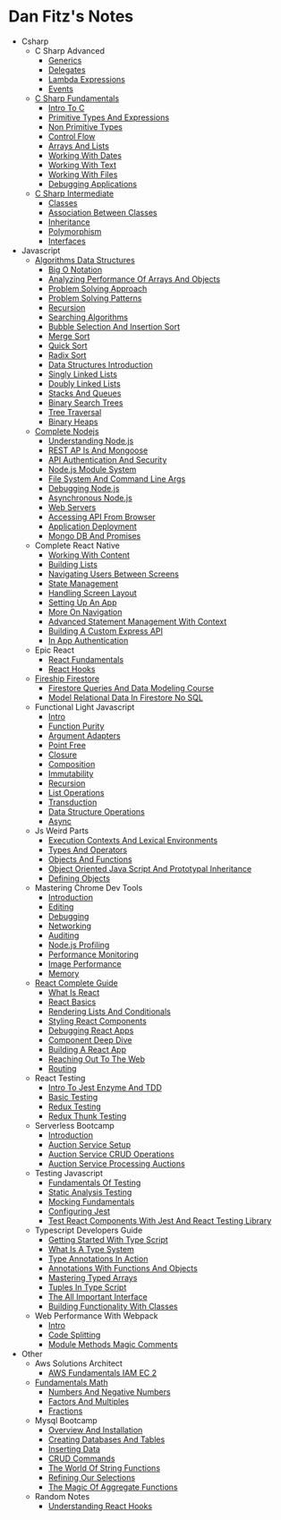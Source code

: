 # Dan Fitz's Notes

- Csharp
  - C Sharp Advanced
    * [Generics](csharp/cSharpAdvanced/a-generics.md)
    * [Delegates](csharp/cSharpAdvanced/b-delegates.md)
    * [Lambda Expressions](csharp/cSharpAdvanced/c-lambda-expressions.md)
    * [Events](csharp/cSharpAdvanced/d-events.md)
  - [C Sharp Fundamentals](csharp/cSharpFundamentals/README.md)
    * [Intro To C](csharp/cSharpFundamentals/1-intro-to-c-sharp.md)
    * [Primitive Types And Expressions](csharp/cSharpFundamentals/2-primitive-types-and-expressions.md)
    * [Non Primitive Types](csharp/cSharpFundamentals/3-non-primitive-types.md)
    * [Control Flow](csharp/cSharpFundamentals/4-control-flow.md)
    * [Arrays And Lists](csharp/cSharpFundamentals/5-arrays-and-lists.md)
    * [Working With Dates](csharp/cSharpFundamentals/6-working-with-dates.md)
    * [Working With Text](csharp/cSharpFundamentals/7-working-with-text.md)
    * [Working With Files](csharp/cSharpFundamentals/8-working-with-files.md)
    * [Debugging Applications](csharp/cSharpFundamentals/9-debugging-applications.md)
  - [C Sharp Intermediate](csharp/cSharpIntermediate/README.md)
    * [Classes](csharp/cSharpIntermediate/1-classes.md)
    * [Association Between Classes](csharp/cSharpIntermediate/2-association-between-classes.md)
    * [Inheritance](csharp/cSharpIntermediate/3-inheritance.md)
    * [Polymorphism](csharp/cSharpIntermediate/4-polymorphism.md)
    * [Interfaces](csharp/cSharpIntermediate/5-interfaces.md)
- Javascript
  - [Algorithms Data Structures](javascript/algorithmsDataStructures/README.md)
    * [Big O Notation](javascript/algorithmsDataStructures/a-big-o-notation.md)
    * [Analyzing Performance Of Arrays And Objects](javascript/algorithmsDataStructures/b-analyzing-performance-of-arrays-and-objects.md)
    * [Problem Solving Approach](javascript/algorithmsDataStructures/c-problem-solving-approach.md)
    * [Problem Solving Patterns](javascript/algorithmsDataStructures/d-problem-solving-patterns.md)
    * [Recursion](javascript/algorithmsDataStructures/e-recursion.md)
    * [Searching Algorithms](javascript/algorithmsDataStructures/f-searching-algorithms.md)
    * [Bubble Selection And Insertion Sort](javascript/algorithmsDataStructures/g-bubble-selection-insertion-sort.md)
    * [Merge Sort](javascript/algorithmsDataStructures/h-merge-sort.md)
    * [Quick Sort](javascript/algorithmsDataStructures/i-quick-sort.md)
    * [Radix Sort](javascript/algorithmsDataStructures/j-radix-sort.md)
    * [Data Structures Introduction](javascript/algorithmsDataStructures/k-data-structures-introduction.md)
    * [Singly Linked Lists](javascript/algorithmsDataStructures/l-singly-linked-lists.md)
    * [Doubly Linked Lists](javascript/algorithmsDataStructures/m-doubly-linked-lists.md)
    * [Stacks And Queues](javascript/algorithmsDataStructures/n-stacks-and-queues.md)
    * [Binary Search Trees](javascript/algorithmsDataStructures/o-binary-search-trees.md)
    * [Tree Traversal](javascript/algorithmsDataStructures/p-tree-traversal.md)
    * [Binary Heaps](javascript/algorithmsDataStructures/q-binary-heaps.md)
  - [Complete Nodejs](javascript/completeNodejs/README.md)
    * [Understanding Node.js](javascript/completeNodejs/1-understanding-nodejs.md)
    * [REST AP Is And Mongoose](javascript/completeNodejs/10-rest-apis-and-mongoose.md)
    * [API Authentication And Security](javascript/completeNodejs/11-api-authentication-and-security.md)
    * [Node.js Module System](javascript/completeNodejs/2-nodejs-module-system.md)
    * [File System And Command Line Args](javascript/completeNodejs/3-file-system-and-command-line-args.md)
    * [Debugging Node.js](javascript/completeNodejs/4-debugging-nodejs.md)
    * [Asynchronous Node.js](javascript/completeNodejs/5-asynchronous-nodejs.md)
    * [Web Servers](javascript/completeNodejs/6-web-servers.md)
    * [Accessing API From Browser](javascript/completeNodejs/7-accessing-api-from-browser.md)
    * [Application Deployment](javascript/completeNodejs/8-application-deployment.md)
    * [Mongo DB And Promises](javascript/completeNodejs/9-mongodb-and-promises.md)
  - Complete React Native
    * [Working With Content](javascript/completeReactNative/a-working-with-content.md)
    * [Building Lists](javascript/completeReactNative/b-building-lists.md)
    * [Navigating Users Between Screens](javascript/completeReactNative/c-navigating-users-between-screens.md)
    * [State Management](javascript/completeReactNative/d-state-management.md)
    * [Handling Screen Layout](javascript/completeReactNative/e-handling-screen-layout.md)
    * [Setting Up An App](javascript/completeReactNative/f-setting-up-an-app.md)
    * [More On Navigation](javascript/completeReactNative/g-more-on-navigation.md)
    * [Advanced Statement Management With Context](javascript/completeReactNative/h-advanced-state-management-with-context.md)
    * [Building A Custom Express API](javascript/completeReactNative/i-building-a-custom-express-api.md)
    * [In App Authentication](javascript/completeReactNative/j-in-app-authentication.md)
  - Epic React
    * [React Fundamentals](javascript/epicReact/a-react-fundamentals.md)
    * [React Hooks](javascript/epicReact/b-react-hooks.md)
  - [Fireship Firestore](javascript/fireshipFirestore/README.md)
    * [Firestore Queries And Data Modeling Course](javascript/fireshipFirestore/firestore-queries-and-data-modeling-course.md)
    * [Model Relational Data In Firestore No SQL](javascript/fireshipFirestore/relational-data-in-firestore.md)
  - Functional Light Javascript
    * [Intro](javascript/functionalLightJavascript/a-intro.md)
    * [Function Purity](javascript/functionalLightJavascript/b-function-purity.md)
    * [Argument Adapters](javascript/functionalLightJavascript/c-argument-adapters.md)
    * [Point Free](javascript/functionalLightJavascript/d-point-free.md)
    * [Closure](javascript/functionalLightJavascript/e-closure.md)
    * [Composition](javascript/functionalLightJavascript/f-composition.md)
    * [Immutability](javascript/functionalLightJavascript/g-immutability.md)
    * [Recursion](javascript/functionalLightJavascript/h-recursion.md)
    * [List Operations](javascript/functionalLightJavascript/i-list-operations.md)
    * [Transduction](javascript/functionalLightJavascript/j-transduction.md)
    * [Data Structure Operations](javascript/functionalLightJavascript/k-data-structure-operations.md)
    * [Async](javascript/functionalLightJavascript/l-async.md)
  - Js Weird Parts
    * [Execution Contexts And Lexical Environments](javascript/jsWeirdParts/1-execution-contexts-and-lexical-environments.md)
    * [Types And Operators](javascript/jsWeirdParts/2-types-and-operators.md)
    * [Objects And Functions](javascript/jsWeirdParts/3-objects-and-functions.md)
    * [Object Oriented Java Script And Prototypal Inheritance](javascript/jsWeirdParts/4-object-oriented-javascript-and-prototypal-inheritance.md)
    * [Defining Objects](javascript/jsWeirdParts/5-defining-objects.md)
  - Mastering Chrome Dev Tools
    * [Introduction](javascript/masteringChromeDevTools/a-introduction.md)
    * [Editing](javascript/masteringChromeDevTools/b-editing.md)
    * [Debugging](javascript/masteringChromeDevTools/c-debugging.md)
    * [Networking](javascript/masteringChromeDevTools/d-networking.md)
    * [Auditing](javascript/masteringChromeDevTools/e-auditing.md)
    * [Node.js Profiling](javascript/masteringChromeDevTools/f-nodejs-profiling.md)
    * [Performance Monitoring](javascript/masteringChromeDevTools/g-performance-monitoring.md)
    * [Image Performance](javascript/masteringChromeDevTools/h-image-performance.md)
    * [Memory](javascript/masteringChromeDevTools/j-memory.md)
  - [React Complete Guide](javascript/reactCompleteGuide/README.md)
    * [What Is React](javascript/reactCompleteGuide/1-what-is-react.md)
    * [React Basics](javascript/reactCompleteGuide/2-react-basics.md)
    * [Rendering Lists And Conditionals](javascript/reactCompleteGuide/3-rendering-lists-and-conditionals.md)
    * [Styling React Components](javascript/reactCompleteGuide/4-styling-react-components.md)
    * [Debugging React Apps](javascript/reactCompleteGuide/5-debugging-react-apps.md)
    * [Component Deep Dive](javascript/reactCompleteGuide/6-component-deep-dive.md)
    * [Building A React App](javascript/reactCompleteGuide/7-building-a-react-app.md)
    * [Reaching Out To The Web](javascript/reactCompleteGuide/8-reaching-out-to-the-web.md)
    * [Routing](javascript/reactCompleteGuide/9-routing.md)
  - React Testing
    * [Intro To Jest Enzyme And TDD](javascript/reactTesting/1-intro-to-jest-enzyme-tdd.md)
    * [Basic Testing](javascript/reactTesting/2-basic-testing.md)
    * [Redux Testing](javascript/reactTesting/3-redux-testing.md)
    * [Redux Thunk Testing](javascript/reactTesting/4-redux-thunk-testing.md)
  - Serverless Bootcamp
    * [Introduction](javascript/serverlessBootcamp/a-introduction.md)
    * [Auction Service Setup](javascript/serverlessBootcamp/b-auction-service-setup.md)
    * [Auction Service CRUD Operations](javascript/serverlessBootcamp/c-auction-service-crud-operations.md)
    * [Auction Service Processing Auctions](javascript/serverlessBootcamp/d-auction-service-processing-auctions.md)
  - Testing Javascript
    * [Fundamentals Of Testing](javascript/testingJavascript/1-fundamentals-of-testing.md)
    * [Static Analysis Testing](javascript/testingJavascript/2-static-analysis-testing.md)
    * [Mocking Fundamentals](javascript/testingJavascript/3-mocking-fundamentals.md)
    * [Configuring Jest](javascript/testingJavascript/4-configuring-jest.md)
    * [Test React Components With Jest And React Testing Library](javascript/testingJavascript/5-test-react-components-with-jest-and-react-testing-library.md)
  - Typescript Developers Guide
    * [Getting Started With Type Script](javascript/typescriptDevelopersGuide/a-getting-started-with-typescript.md)
    * [What Is A Type System](javascript/typescriptDevelopersGuide/b-what-is-a-type-system.md)
    * [Type Annotations In Action](javascript/typescriptDevelopersGuide/c-type-annotations-in-action.md)
    * [Annotations With Functions And Objects](javascript/typescriptDevelopersGuide/d-annotations-with-functions-and-objects.md)
    * [Mastering Typed Arrays](javascript/typescriptDevelopersGuide/e-mastering-typed-arrays.md)
    * [Tuples In Type Script](javascript/typescriptDevelopersGuide/f-tuples-in-typescript.md)
    * [The All Important Interface](javascript/typescriptDevelopersGuide/g-the-all-important-interface.md)
    * [Building Functionality With Classes](javascript/typescriptDevelopersGuide/h-building-functionality-with-classes.md)
  - Web Performance With Webpack
    * [Intro](javascript/webPerformanceWithWebpack/a-intro.md)
    * [Code Splitting](javascript/webPerformanceWithWebpack/b-code-splitting.md)
    * [Module Methods Magic Comments](javascript/webPerformanceWithWebpack/c-module-methods-and-magic-comments.md)
- Other
  - Aws Solutions Architect
    * [AWS Fundamentals IAM EC 2](other/awsSolutionsArchitect/1-aws-fundamentals-iam-ec2.md)
  - [Fundamentals Math](other/fundamentalsMath/README.md)
    * [Numbers And Negative Numbers](other/fundamentalsMath/1-numbers-and-negative-numbers.md)
    * [Factors And Multiples](other/fundamentalsMath/2-factors-and-multiples.md)
    * [Fractions](other/fundamentalsMath/3-fractions.md)
  - Mysql Bootcamp
    * [Overview And Installation](other/mysqlBootcamp/1-overview-and-installation.md)
    * [Creating Databases And Tables](other/mysqlBootcamp/2-creating-databases-and-tables.md)
    * [Inserting Data](other/mysqlBootcamp/3-inserting-data.md)
    * [CRUD Commands](other/mysqlBootcamp/4-crud-commands.md)
    * [The World Of String Functions](other/mysqlBootcamp/5-the-world-of-string-functions.md)
    * [Refining Our Selections](other/mysqlBootcamp/6-refining-our-selections.md)
    * [The Magic Of Aggregate Functions](other/mysqlBootcamp/7-the-magic-of-aggregate-functions.md)
  - Random Notes
    * [Understanding React Hooks](other/randomNotes/understanding-react-hooks.md)
